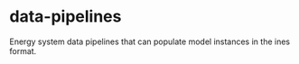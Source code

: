 # data-pipelines
Energy system data pipelines that can populate model instances in the ines format.
